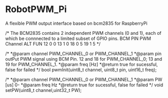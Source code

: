 # RobotPWM_Pi
A flexible PWM output interface based on bcm2835 for RaspberryPi


/*
The BCM2835 contains 2 independent PWM channels (0 and 1), 
each of which be connnected to a limited subset of GPIO pins.
BCM PIN   PWM Channel    ALT FUN
 12              0            0 
 13              1            0
 18              0            5
 19              1            5
*/


/*
 *@param channel PWM_CHANNEL_0 or PWM_CHANNEL_1
 *@param pin outPut PWM signal using BCM Pin. 12 and 18 for PWM_CHANNEL_0; 13 and 19 for PWM_CHANNEL_1.
 *@param freq [Hz]
 *@return true for sucessful, false for failed
 */
bool pwmInit(uint8_t channel, uint8_t pin, uint16_t freq);

/*
 *@param channel PWM_CHANNEL_0 or PWM_CHANNEL_1
 *@param PW [us] 0-
 *@param freq Hz
 *@return true for sucessful, false for failed
 */
void setPW(uint8_t channel,uint32_t PW); 

